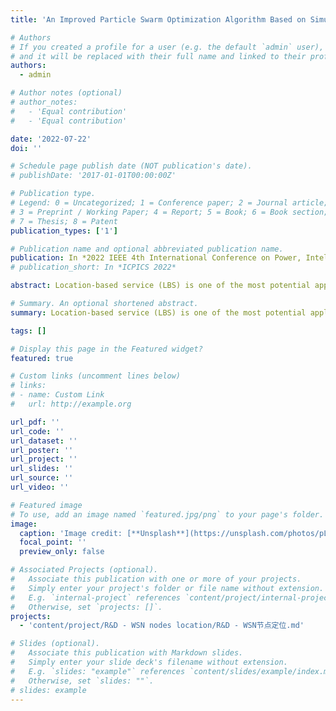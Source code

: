 ```yaml
---
title: 'An Improved Particle Swarm Optimization Algorithm Based on Simulated Annealing for Large-Scale Node Location of WSN'

# Authors
# If you created a profile for a user (e.g. the default `admin` user), write the username (folder name) here
# and it will be replaced with their full name and linked to their profile.
authors:
  - admin

# Author notes (optional)
# author_notes:
#   - 'Equal contribution'
#   - 'Equal contribution'

date: '2022-07-22'
doi: ''

# Schedule page publish date (NOT publication's date).
# publishDate: '2017-01-01T00:00:00Z'

# Publication type.
# Legend: 0 = Uncategorized; 1 = Conference paper; 2 = Journal article;
# 3 = Preprint / Working Paper; 4 = Report; 5 = Book; 6 = Book section;
# 7 = Thesis; 8 = Patent
publication_types: ['1']

# Publication name and optional abbreviated publication name.
publication: In *2022 IEEE 4th International Conference on Power, Intelligent Computing and Systems (ICPICS 2022)*
# publication_short: In *ICPICS 2022*

abstract: Location-based service (LBS) is one of the most potential applications in the Internet of Things (IoT) and providing reliable node location information has become an important indicator to measure the technical standards of the IoT. However, node location in wireless sensor network (WSN) is a non-convex optimization problem, as well as the dynamic and large amount of data in the IoT, traditional node location algorithms have encountered severe challenges in solving such problems. In this paper, an improved particle swarm optimization (PSO) algorithm based on simulated annealing (SA) algorithm (SA-PSO) was proposed to locate nodes in the IoT. Using the probabilistic search characteristics of the SA algorithm in the "optimization" and "deterioration" directions, the particle iteration of the PSO is optimized and adjusted to avoid the "premature convergence" phenomenon that the PSO algorithm is prone to. At the same time, an adaptive inertia weight is introduced for dynamic calculation, thereby effectively improving the coverage of node location. Experimental results show that, compared with the traditional PSO algorithm, the algorithm proposed in this paper can effectively improve the coverage rate and solving speed of node location, and has more accurate location results in large-scale WSN location.

# Summary. An optional shortened abstract.
summary: Location-based service (LBS) is one of the most potential applications in the Internet of Things (IoT) and providing reliable node location information has become an important indicator to measure the technical standards of the IoT.

tags: []

# Display this page in the Featured widget?
featured: true

# Custom links (uncomment lines below)
# links:
# - name: Custom Link
#   url: http://example.org

url_pdf: ''
url_code: ''
url_dataset: ''
url_poster: ''
url_project: ''
url_slides: ''
url_source: ''
url_video: ''

# Featured image
# To use, add an image named `featured.jpg/png` to your page's folder.
image:
  caption: 'Image credit: [**Unsplash**](https://unsplash.com/photos/pLCdAaMFLTE)'
  focal_point: ''
  preview_only: false

# Associated Projects (optional).
#   Associate this publication with one or more of your projects.
#   Simply enter your project's folder or file name without extension.
#   E.g. `internal-project` references `content/project/internal-project/index.md`.
#   Otherwise, set `projects: []`.
projects:
  - 'content/project/R&D - WSN nodes location/R&D - WSN节点定位.md'

# Slides (optional).
#   Associate this publication with Markdown slides.
#   Simply enter your slide deck's filename without extension.
#   E.g. `slides: "example"` references `content/slides/example/index.md`.
#   Otherwise, set `slides: ""`.
# slides: example
---
```


<!-- {{% callout note %}}
Click the _Cite_ button above to demo the feature to enable visitors to import publication metadata into their reference management software.
{{% /callout %}}

{{% callout note %}}
Create your slides in Markdown - click the _Slides_ button to check out the example.
{{% /callout %}}

Supplementary notes can be added here, including [code, math, and images](https://wowchemy.com/docs/writing-markdown-latex/). -->
